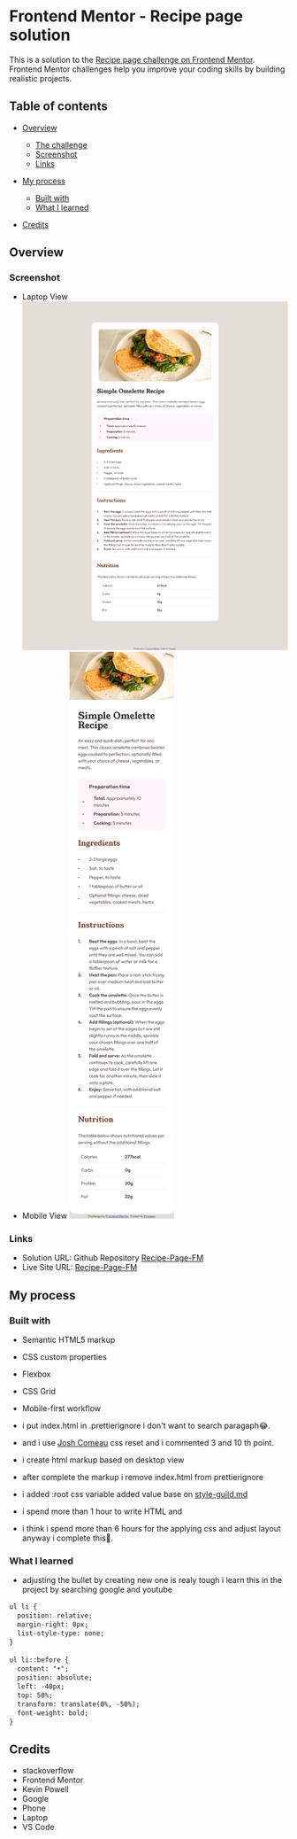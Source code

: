 # Frontend Mentor - Recipe page solution

This is a solution to the [Recipe page challenge on Frontend Mentor](https://www.frontendmentor.io/challenges/recipe-page-KiTsR8QQKm). Frontend Mentor challenges help you improve your coding skills by building realistic projects.

## Table of contents

- [Overview](#overview)
  - [The challenge](#the-challenge)
  - [Screenshot](#screenshot)
  - [Links](#links)
- [My process](#my-process)

  - [Built with](#built-with)
  - [What I learned](#what-i-learned)

- [Credits](#credit)

## Overview

### Screenshot

- Laptop View
  ![ImageLaptop](./mySolutionImage/Screenshot%202025-04-01%20at%2023-23-13%20FM%20Recipe.png)
- Mobile View
  ![imageMobile](./mySolutionImage/Screenshot%202025-04-01%20at%2023-24-28%20FM%20Recipe.png)

### Links

- Solution URL: Github Repository [Recipe-Page-FM](https://github.com/Praveen-BE/Recipe-Page-FM)
- Live Site URL: [Recipe-Page-FM](https://praveen-be.github.io/Recipe-Page-FM/)

## My process

### Built with

- Semantic HTML5 markup
- CSS custom properties
- Flexbox
- CSS Grid
- Mobile-first workflow

- i put index.html in .prettierignore i don't want to search paragaph😂.
- and i use [Josh Comeau](https://www.joshwcomeau.com/css/custom-css-reset/?from=newsletter) css reset and i commented 3 and 10 th point.
- i create html markup based on desktop view
- after complete the markup i remove index.html from prettierignore

- i added :root css variable added value base on [style-guild.md](./style-guide.md)

- i spend more than 1 hour to write HTML and
- i think i spend more than 6 hours for the applying css and adjust layout anyway i complete this🥳.

### What I learned

- adjusting the bullet by creating new one is realy tough i learn this in the project by searching google and youtube

```base
ul li {
  position: relative;
  margin-right: 0px;
  list-style-type: none;
}

ul li::before {
  content: "•";
  position: absolute;
  left: -40px;
  top: 50%;
  transform: translate(0%, -50%);
  font-weight: bold;
}
```

## Credits

- stackoverflow
- Frontend Mentor
- Kevin Powell
- Google
- Phone
- Laptop
- VS Code
